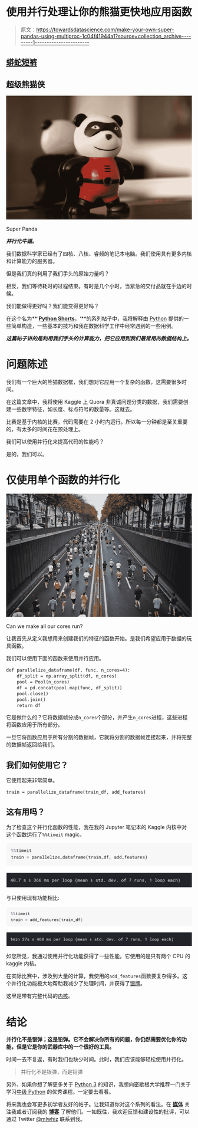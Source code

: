 # 使用并行处理让你的熊猫更快地应用函数

> 原文：<https://towardsdatascience.com/make-your-own-super-pandas-using-multiproc-1c04f41944a1?source=collection_archive---------1----------------------->

## [蟒蛇短裤](https://towardsdatascience.com/tagged/python-shorts)

## 超级熊猫侠

![](img/5003fa25627669e5999d2c1bdf870e14.png)

Super Panda

***并行化牛逼。***

我们数据科学家已经有了四核、八核、睿频的笔记本电脑。我们使用具有更多内核和计算能力的服务器。

但是我们真的利用了我们手头的原始力量吗？

相反，我们等待耗时的过程结束。有时是几个小时，当紧急的交付品就在手边的时候。

我们能做得更好吗？我们能变得更好吗？

在这个名为**'**[**Python Shorts**](https://towardsdatascience.com/tagged/python-shorts)**，‘**的系列帖子中，我将解释由 [Python](https://amzn.to/2XPSiiG) 提供的一些简单构造，一些基本的技巧和我在数据科学工作中经常遇到的一些用例。

***这篇帖子讲的是利用我们手头的计算能力，把它应用到我们最常用的数据结构上。***

# 问题陈述

我们有一个巨大的熊猫数据框，我们想对它应用一个复杂的函数，这需要很多时间。

在这篇文章中，我将使用 Kaggle 上 Quora 非真诚问题分类的数据，我们需要创建一些数字特征，如长度、标点符号的数量等。这就去。

比赛是基于内核的比赛，代码需要在 2 小时内运行。所以每一分钟都是至关重要的，有太多的时间花在预处理上。

我们可以使用并行化来提高代码的性能吗？

是的，我们可以。

# 仅使用单个函数的并行化

![](img/137b6005c37e157b88abf0729bb3313b.png)

Can we make all our cores run?

让我首先从定义我想用来创建我们的特征的函数开始。是我们希望应用于数据的玩具函数。

我们可以使用下面的函数来使用并行应用。

```
def parallelize_dataframe(df, func, n_cores=4):
    df_split = np.array_split(df, n_cores)
    pool = Pool(n_cores)
    df = pd.concat(pool.map(func, df_split))
    pool.close()
    pool.join()
    return df
```

它是做什么的？它将数据帧分成`n_cores`个部分，并产生`n_cores`进程，这些进程将函数应用于所有部分。

一旦它将函数应用于所有分割的数据帧，它就将分割的数据帧连接起来，并将完整的数据帧返回给我们。

## 我们如何使用它？

它使用起来非常简单。

```
train = parallelize_dataframe(train_df, add_features)
```

## 这有用吗？

为了检查这个并行化函数的性能，我在我的 Jupyter 笔记本的 Kaggle 内核中对这个函数运行了`%%timeit` magic。

![](img/cef78ed1837108b65ffa5004653c8ced.png)

与只使用现有功能相比:

![](img/046eee319e8282071c1180976f76582e.png)

如您所见，我通过使用并行化功能获得了一些性能。它使用的是只有两个 CPU 的 kaggle 内核。

在实际比赛中，涉及到大量的计算，我使用的`add_features`函数要复杂得多。这个并行化功能极大地帮助我减少了处理时间，并获得了[银牌](/what-my-first-silver-medal-taught-me-about-text-classification-and-kaggle-in-general-ebae0df16278)。

这里是带有完整代码的[内核](https://www.kaggle.com/mlwhiz/parallelization-kernel)。

# 结论

**并行化不是银弹；这是铅弹。它不会解决你所有的问题，你仍然需要优化你的功能，但是它是你的武器库中的一个很好的工具。**

时间一去不复返，有时我们也缺少时间。此时，我们应该能够轻松使用并行化。

> 并行化不是银弹，而是铅弹

另外，如果你想了解更多关于 [Python 3](https://coursera.pxf.io/0JMOOY) 的知识，我想向密歇根大学推荐一门关于学习[中级 Python](https://coursera.pxf.io/0JMOOY) 的优秀课程。一定要去看看。

将来我也会写更多初学者友好的帖子。让我知道你对这个系列的看法。在 [**媒体**](https://medium.com/@rahul_agarwal) 关注我或者订阅我的 [**博客**](https://mlwhiz.ck.page/a9b8bda70c) 了解他们。一如既往，我欢迎反馈和建设性的批评，可以通过 Twitter [@mlwhiz](https://twitter.com/MLWhiz) 联系到我。